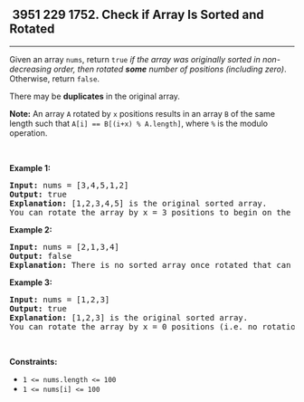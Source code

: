 <h2> 3951 229
1752. Check if Array Is Sorted and Rotated</h2><hr><div><p>Given an array <code>nums</code>, return <code>true</code><em> if the array was originally sorted in non-decreasing order, then rotated <strong>some</strong> number of positions (including zero)</em>. Otherwise, return <code>false</code>.</p>

<p>There may be <strong>duplicates</strong> in the original array.</p>

<p><strong>Note:</strong> An array <code>A</code> rotated by <code>x</code> positions results in an array <code>B</code> of the same length such that <code>A[i] == B[(i+x) % A.length]</code>, where <code>%</code> is the modulo operation.</p>

<p>&nbsp;</p>
<p><strong class="example">Example 1:</strong></p>

<pre><strong>Input:</strong> nums = [3,4,5,1,2]
<strong>Output:</strong> true
<strong>Explanation:</strong> [1,2,3,4,5] is the original sorted array.
You can rotate the array by x = 3 positions to begin on the the element of value 3: [3,4,5,1,2].
</pre>

<p><strong class="example">Example 2:</strong></p>

<pre><strong>Input:</strong> nums = [2,1,3,4]
<strong>Output:</strong> false
<strong>Explanation:</strong> There is no sorted array once rotated that can make nums.
</pre>

<p><strong class="example">Example 3:</strong></p>

<pre><strong>Input:</strong> nums = [1,2,3]
<strong>Output:</strong> true
<strong>Explanation:</strong> [1,2,3] is the original sorted array.
You can rotate the array by x = 0 positions (i.e. no rotation) to make nums.
</pre>

<p>&nbsp;</p>
<p><strong>Constraints:</strong></p>

<ul>
	<li><code>1 &lt;= nums.length &lt;= 100</code></li>
	<li><code>1 &lt;= nums[i] &lt;= 100</code></li>
</ul>
</div>